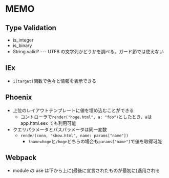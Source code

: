 # MEMO

## Type Validation

- is_integer
- is_binary
- String.valid? --- UTF8 の文字列かどうかを調べる。ガード節では使えない

## IEx

- `i(target)`関数で色々と情報を表示できる

## Phoenix

- 上位のレイアウトテンプレートに値を埋め込むことができる
  - コントローラで`render("hoge.html", a: "foo")`としたとき、`a`は app.html.eex でも利用可能
- クエリパラメータとパスパラメータは同一変数
  - `render(conn, "show.html", name: params["name"])`
    - `?name=hoge`と`/hoge`どちらの場合も`params["name"]`で値を取得可能

## Webpack

- module の use は下から上に(最後に宣言されたものが最初に)適用される
